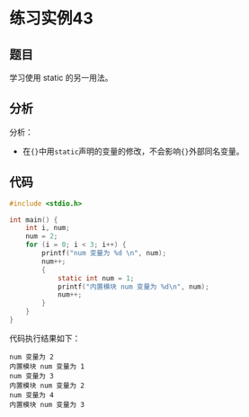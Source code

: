 # 练习实例43

## 题目

学习使用 static 的另一用法。


## 分析

分析：
- 在`{}`中用`static`声明的变量的修改，不会影响`{}`外部同名变量。

## 代码

```c
#include <stdio.h>

int main() {
    int i, num;
    num = 2;
    for (i = 0; i < 3; i++) {
        printf("num 变量为 %d \n", num);
        num++;
        {
            static int num = 1;
            printf("内置模块 num 变量为 %d\n", num);
            num++;
        }
    }
}
```

代码执行结果如下：

```text
num 变量为 2
内置模块 num 变量为 1
num 变量为 3
内置模块 num 变量为 2
num 变量为 4
内置模块 num 变量为 3
```